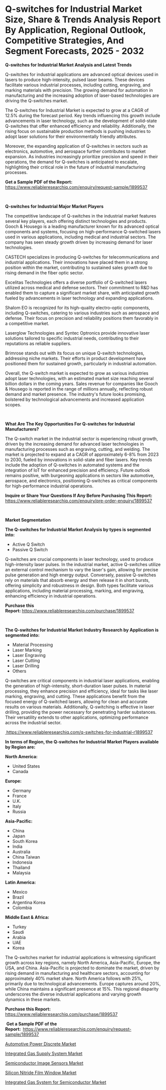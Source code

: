 <p><h1>Q-switches for Industrial Market Size, Share & Trends Analysis Report By Application, Regional Outlook, Competitive Strategies, And Segment Forecasts, 2025 - 2032</h1></p><p><strong>Q-switches for Industrial Market Analysis and Latest Trends</strong></p>
<p><p>Q-switches for industrial applications are advanced optical devices used in lasers to produce high-intensity, pulsed laser beams. These devices facilitate various industrial processes, including cutting, engraving, and marking materials with precision. The growing demand for automation in manufacturing and the increasing adoption of laser-based technologies are driving the Q-switches market.</p><p>The Q-switches for Industrial Market is expected to grow at a CAGR of 12.5% during the forecast period. Key trends influencing this growth include advancements in laser technology, such as the development of solid-state Q-switches that offer enhanced efficiency and reliability. Additionally, the rising focus on sustainable production methods is pushing industries to adopt laser solutions for their environmentally friendly attributes. </p><p>Moreover, the expanding application of Q-switches in sectors such as electronics, automotive, and aerospace further contributes to market expansion. As industries increasingly prioritize precision and speed in their operations, the demand for Q-switches is anticipated to escalate, highlighting their critical role in the future of industrial manufacturing processes.</p></p>
<p><strong>Get a Sample PDF of the Report:&nbsp;</strong> <a href="https://www.reliableresearchiq.com/enquiry/request-sample/1899537?utm_campaign=1842&utm_medium=2&utm_source=Github&utm_content=ia&utm_term=07042025&utm_id=q-switches-for-industrial">https://www.reliableresearchiq.com/enquiry/request-sample/1899537</a></p>
<p>&nbsp;</p>
<p><strong>Q-switches for Industrial Major Market Players</strong></p>
<p><p>The competitive landscape of Q-switches in the industrial market features several key players, each offering distinct technologies and products. Gooch & Housego is a leading manufacturer known for its advanced optical components and systems, focusing on high-performance Q-switched lasers used in various applications, including medical and industrial sectors. The company has seen steady growth driven by increasing demand for laser technologies. </p><p>CASTECH specializes in producing Q-switches for telecommunications and industrial applications. Their innovations have placed them in a strong position within the market, contributing to sustained sales growth due to rising demand in the fiber optic sector.</p><p>Excelitas Technologies offers a diverse portfolio of Q-switched lasers utilized across medical and defense sectors. Their commitment to R&D has enabled them to capture a significant market share, with anticipated growth fueled by advancements in laser technology and expanding applications.</p><p>Shalom EO is recognized for its high-quality electro-optic components, including Q-switches, catering to various industries such as aerospace and defense. Their focus on precision and reliability positions them favorably in a competitive market.</p><p>Laserglow Technologies and Syntec Optronics provide innovative laser solutions tailored to specific industrial needs, contributing to their reputations as reliable suppliers.</p><p>Brimrose stands out with its focus on unique Q-switch technologies, addressing niche markets. Their efforts in product development have positioned them for sustained growth, particularly in industrial automation.</p><p>Overall, the Q-switch market is expected to grow as various industries adopt laser technologies, with an estimated market size reaching several billion dollars in the coming years. Sales revenue for companies like Gooch & Housego is reported in the range of millions annually, reflecting robust demand and market presence. The industry's future looks promising, bolstered by technological advancements and increased application scopes.</p></p>
<p>&nbsp;</p>
<p><strong>What Are The Key Opportunities For Q-switches for Industrial Manufacturers?</strong></p>
<p><p>The Q-switch market in the industrial sector is experiencing robust growth, driven by the increasing demand for advanced laser technologies in manufacturing processes such as engraving, cutting, and welding. The market is projected to expand at a CAGR of approximately 6-8% from 2023 to 2030, fueled by innovations in solid-state and fiber lasers. Key trends include the adoption of Q-switches in automated systems and the integration of IoT for enhanced precision and efficiency. Future outlook remains positive, with burgeoning applications in sectors like automotive, aerospace, and electronics, positioning Q-switches as critical components for high-performance industrial operations.</p></p>
<p><strong>Inquire or Share Your Questions If Any Before Purchasing This Report:</strong> <a href="https://www.reliableresearchiq.com/enquiry/pre-order-enquiry/1899537?utm_campaign=1842&utm_medium=2&utm_source=Github&utm_content=ia&utm_term=07042025&utm_id=q-switches-for-industrial">https://www.reliableresearchiq.com/enquiry/pre-order-enquiry/1899537</a></p>
<p>&nbsp;</p>
<p><strong>Market Segmentation</strong></p>
<p><strong>The Q-switches for Industrial Market Analysis by types is segmented into:</strong></p>
<p><ul><li>Active Q Switch</li><li>Passive Q Switch</li></ul></p>
<p><p>Q-switches are crucial components in laser technology, used to produce high-intensity laser pulses. In the industrial market, active Q-switches utilize an external control mechanism to vary the laser's gain, allowing for precise pulse generation and high energy output. Conversely, passive Q-switches rely on materials that absorb energy and then release it in short bursts, offering simplicity and robustness in design. Both types facilitate various applications, including material processing, marking, and engraving, enhancing efficiency in industrial operations.</p></p>
<p><strong>Purchase this Report:&nbsp;</strong><a href="https://www.reliableresearchiq.com/purchase/1899537?utm_campaign=1842&utm_medium=2&utm_source=Github&utm_content=ia&utm_term=07042025&utm_id=q-switches-for-industrial">https://www.reliableresearchiq.com/purchase/1899537</a></p>
<p>&nbsp;</p>
<p><strong>The Q-switches for Industrial Market Industry Research by Application is segmented into:</strong></p>
<p><ul><li>Material Processing</li><li>Laser Marking</li><li>Laser Engraving</li><li>Laser Cutting</li><li>Laser Drilling</li><li>Others</li></ul></p>
<p><p>Q-switches are critical components in industrial laser applications, enabling the generation of high-intensity, short-duration laser pulses. In material processing, they enhance precision and efficiency, ideal for tasks like laser marking, engraving, and cutting. These applications benefit from the focused energy of Q-switched lasers, allowing for clean and accurate results on various materials. Additionally, Q-switching is effective in laser drilling, providing the power necessary for penetrating harder substances. Their versatility extends to other applications, optimizing performance across the industrial sector.</p></p>
<p><a href="https://www.reliableresearchiq.com/q-switches-for-industrial-r1899537?utm_campaign=1842&utm_medium=2&utm_source=Github&utm_content=ia&utm_term=07042025&utm_id=q-switches-for-industrial">&nbsp;https://www.reliableresearchiq.com/q-switches-for-industrial-r1899537</a></p>
<p><strong>In terms of Region, the Q-switches for Industrial Market Players available by Region are:</strong></p>
<p>
    <p> <strong> North America: </strong>
        <ul>
            <li>United States</li>
            <li>Canada</li>
        </ul>
        </p> 
    <p> <strong> Europe: </strong>
        <ul>
            <li>Germany</li>
            <li>France</li>
            <li>U.K.</li>
            <li>Italy</li>
            <li>Russia</li>
        </ul>
        </p> 
    <p> <strong> Asia-Pacific: </strong>
        <ul>
            <li>China</li>
            <li>Japan</li>
            <li>South Korea</li>
            <li>India</li>
            <li>Australia</li>
            <li>China Taiwan</li>
            <li>Indonesia</li>
            <li>Thailand</li>
            <li>Malaysia</li>
        </ul>
        </p> 
    <p> <strong> Latin America: </strong>
        <ul>
            <li>Mexico</li>
            <li>Brazil</li>
            <li>Argentina Korea</li>
            <li>Colombia</li>
        </ul>
        </p> 
    <p> <strong> Middle East & Africa: </strong>
        <ul>
            <li>Turkey</li>
            <li>Saudi</li>
            <li>Arabia</li>
            <li>UAE</li>
            <li>Korea</li>
        </ul>
    </p>
    </p>
<p><p>The Q-switches market for industrial applications is witnessing significant growth across key regions, namely North America, Asia-Pacific, Europe, the USA, and China. Asia-Pacific is projected to dominate the market, driven by rising demand in manufacturing and healthcare sectors, accounting for approximately 40% market share. North America follows with 25%, primarily due to technological advancements. Europe captures around 20%, while China maintains a significant presence at 15%. This regional disparity underscores the diverse industrial applications and varying growth dynamics in these markets.</p></p>
<p><strong>Purchase this Report: </strong><a href="https://www.reliableresearchiq.com/purchase/1899537?utm_campaign=1842&utm_medium=2&utm_source=Github&utm_content=ia&utm_term=07042025&utm_id=q-switches-for-industrial">https://www.reliableresearchiq.com/purchase/1899537</a></p>
<p>&nbsp;<strong>Get a Sample PDF of the Report:&nbsp;&nbsp;</strong><a href="https://www.reliableresearchiq.com/enquiry/request-sample/1899537?utm_campaign=1842&utm_medium=2&utm_source=Github&utm_content=ia&utm_term=07042025&utm_id=q-switches-for-industrial">https://www.reliableresearchiq.com/enquiry/request-sample/1899537</a></p>
<p><strong></strong></p>
<p><p><a href="https://github.com/kadutjoelly83/Market-Research-Report-List-1/blob/main/automotive-power-discrete-market.md?utm_campaign=1842&utm_medium=2&utm_source=Github&utm_content=ia&utm_term=07042025&utm_id=q-switches-for-industrial">Automotive Power Discrete Market</a></p><p><a href="https://github.com/sternymkere4/Market-Research-Report-List-1/blob/main/integrated-gas-supply-system-market.md?utm_campaign=1842&utm_medium=2&utm_source=Github&utm_content=ia&utm_term=07042025&utm_id=q-switches-for-industrial">Integrated Gas Supply System Market</a></p><p><a href="https://github.com/bauldlimle6h/Market-Research-Report-List-1/blob/main/semiconductor-image-sensors-market.md?utm_campaign=1842&utm_medium=2&utm_source=Github&utm_content=ia&utm_term=07042025&utm_id=q-switches-for-industrial">Semiconductor Image Sensors Market</a></p><p><a href="https://github.com/snaikraso/Market-Research-Report-List-1/blob/main/silicon-nitride-film-window-market.md?utm_campaign=1842&utm_medium=2&utm_source=Github&utm_content=ia&utm_term=07042025&utm_id=q-switches-for-industrial">Silicon Nitride Film Window Market</a></p><p><a href="https://github.com/shimweummul/Market-Research-Report-List-1/blob/main/integrated-gas-system-for-semiconductor-market.md?utm_campaign=1842&utm_medium=2&utm_source=Github&utm_content=ia&utm_term=07042025&utm_id=q-switches-for-industrial">Integrated Gas System for Semiconductor Market</a></p></p>
